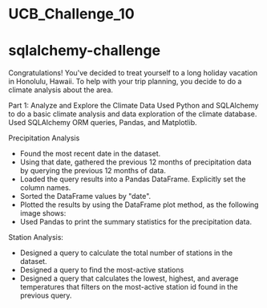# UCB_Challenge_10
# sqlalchemy-challenge

Congratulations! You've decided to treat yourself to a long holiday vacation in Honolulu, Hawaii. To help with your trip planning, you decide to do a climate analysis about the area. 

Part 1: Analyze and Explore the Climate Data
Used Python and SQLAlchemy to do a basic climate analysis and data exploration of the climate database. Used SQLAlchemy ORM queries, Pandas, and Matplotlib.

Precipitation Analysis
- Found the most recent date in the dataset.
- Using that date, gathered the previous 12 months of precipitation data by querying the previous 12 months of data.
- Loaded the query results into a Pandas DataFrame. Explicitly set the column names.
- Sorted the DataFrame values by "date".
- Plotted the results by using the DataFrame plot method, as the following image shows:
- Used Pandas to print the summary statistics for the precipitation data.

Station Analysis:
- Designed a query to calculate the total number of stations in the dataset.
- Designed a query to find the most-active stations
- Designed a query that calculates the lowest, highest, and average temperatures that filters on the most-active station id found in the previous query.

